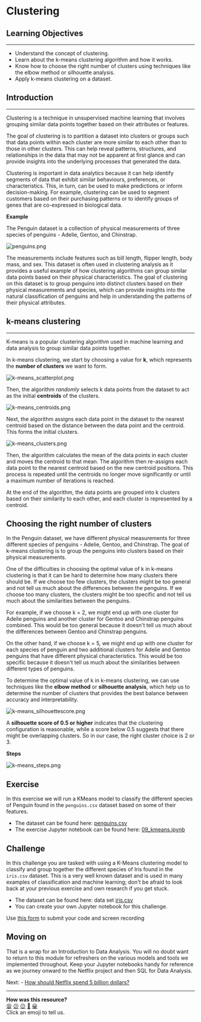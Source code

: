 # Clustering

## Learning Objectives
---
- Understand the concept of clustering.
- Learn about the k-means clustering algorithm and how it works.
- Know how to choose the right number of clusters using techniques like the elbow method or silhouette analysis.
- Apply k-means clustering on a dataset.

## Introduction
---
Clustering is a technique in unsupervised machine learning that involves grouping similar data points together based on their attributes or features. 

The goal of clustering is to partition a dataset into clusters or groups such that data points within each cluster are more similar to each other than to those in other clusters. This can help reveal patterns, structures, and relationships in the data that may not be apparent at first glance and can provide insights into the underlying processes that generated the data.

Clustering is important in data analytics because it can help identify segments of data that exhibit similar behaviours, preferences, or characteristics. This, in turn, can be used to make predictions or inform decision-making. For example, clustering can be used to segment customers based on their purchasing patterns or to identify groups of genes that are co-expressed in biological data. 

**Example**

The Penguin dataset is a collection of physical measurements of three species of penguins - Adelie, Gentoo, and Chinstrap. 

![penguins.png](../assets/penguins.png)

The measurements include features such as bill length, flipper length, body mass, and sex. This dataset is often used in clustering analysis as it provides a useful example of how clustering algorithms can group similar data points based on their physical characteristics. The goal of clustering on this dataset is to group penguins into distinct clusters based on their physical measurements and species, which can provide insights into the natural classification of penguins and help in understanding the patterns of their physical attributes.

## k-means clustering
---
K-means is a popular clustering algorithm used in machine learning and data analysis to group similar data points together.

In k-means clustering, we start by choosing a value for **k**, which represents the **number of clusters** we want to form.

![k-means_scatterplot.png](../assets/k-means_scatterplot.png)

 Then, the algorithm *randomly* selects k data points from the dataset to act as the initial **centroids** of the clusters.

 ![k-means_centroids.png](../assets/k-means_centroids.png)

Next, the algorithm assigns each data point in the dataset to the nearest centroid based on the distance between the data point and the centroid. This forms the initial clusters.

![k-means_clusters.png](../assets/k-means_clusters.png)

Then, the algorithm calculates the mean of the data points in each cluster and moves the centroid to that mean. The algorithm then re-assigns each data point to the nearest centroid based on the new centroid positions. This process is repeated until the centroids no longer move significantly or until a maximum number of iterations is reached.

At the end of the algorithm, the data points are grouped into k clusters based on their similarity to each other, and each cluster is represented by a centroid.

## Choosing the right number of clusters
In the Penguin dataset, we have different physical measurements for three different species of penguins - Adelie, Gentoo, and Chinstrap. The goal of k-means clustering is to group the penguins into clusters based on their physical measurements.

One of the difficulties in choosing the optimal value of k in k-means clustering is that it can be hard to determine how many clusters there should be. If we choose too few clusters, the clusters might be too general and not tell us much about the differences between the penguins. If we choose too many clusters, the clusters might be too specific and not tell us much about the similarities between the penguins.

For example, if we choose k = 2, we might end up with one cluster for Adelie penguins and another cluster for Gentoo and Chinstrap penguins combined. This would be too general because it doesn't tell us much about the differences between Gentoo and Chinstrap penguins.

On the other hand, if we choose k = 5, we might end up with one cluster for each species of penguin and two additional clusters for Adelie and Gentoo penguins that have different physical characteristics. This would be too specific because it doesn't tell us much about the similarities between different types of penguins.

To determine the optimal value of k in k-means clustering, we can use techniques like the **elbow method** or **silhouette analysis**, which help us to determine the number of clusters that provides the best balance between accuracy and interpretability.

![k-means_silhouettescore.png](../assets/k-means_silhouettescore.png)

A **silhouette score of 0.5 or higher** indicates that the clustering configuration is reasonable, while a score below 0.5 suggests that there might be overlapping clusters. So in our case, the right cluster choice is 2 or 3.

**Steps**

![k-means_steps.png](../assets/k-means_steps.png)



## Exercise
In this exercise we will run a KMeans model to classify the different species of Penguin found in the `penguins.csv` dataset based on some of their features.
- The dataset can be found here: [penguins.csv](../datasets/penguins.csv)
- The exercise Jupyter notebook can be found here: [09_kmeans.ipynb](../notebooks/09_kmeans.ipynb)

## Challenge
In this challenge you are tasked with using a K-Means clustering model to classify and group together the different species of Iris found in the `iris.csv` dataset. This is a very well known dataset and is used in many examples of classification and machine learning; don't be afraid to look back at your previous exercise and own research if you get stuck.
- The dataset can be found here: data set [iris.csv](../datasets/iris.csv)
- You can create your own Jupyter notebook for this challenge.


Use [this form](https://airtable.com/shr6mk28x0fy3OrxN?prefill_Item=data_eng_stats05) to submit your code and screen recording


## Moving on

That is a wrap for an Introduction to Data Analysis. You will no doubt want to return to this module for refreshers on the various models and tools we implemented throughout. Keep your Jupyter notebooks handy for reference as we journey onward to the Netflix project and then SQL for Data Analysis.

Next: - [How should Netflix spend 5 billion dollars?](../../projects/netflix.md)

<!-- BEGIN GENERATED SECTION DO NOT EDIT -->

---

**How was this resource?**  
[😫](https://airtable.com/shrUJ3t7KLMqVRFKR?prefill_Repository=makersacademy%2Fintro-to-data-analysis&prefill_File=stats_bites02%2Fbites%2F09_clustering.md&prefill_Sentiment=😫) [😕](https://airtable.com/shrUJ3t7KLMqVRFKR?prefill_Repository=makersacademy%2Fintro-to-data-analysis&prefill_File=stats_bites02%2Fbites%2F09_clustering.md&prefill_Sentiment=😕) [😐](https://airtable.com/shrUJ3t7KLMqVRFKR?prefill_Repository=makersacademy%2Fintro-to-data-analysis&prefill_File=stats_bites02%2Fbites%2F09_clustering.md&prefill_Sentiment=😐) [🙂](https://airtable.com/shrUJ3t7KLMqVRFKR?prefill_Repository=makersacademy%2Fintro-to-data-analysis&prefill_File=stats_bites02%2Fbites%2F09_clustering.md&prefill_Sentiment=🙂) [😀](https://airtable.com/shrUJ3t7KLMqVRFKR?prefill_Repository=makersacademy%2Fintro-to-data-analysis&prefill_File=stats_bites02%2Fbites%2F09_clustering.md&prefill_Sentiment=😀)  
Click an emoji to tell us.

<!-- END GENERATED SECTION DO NOT EDIT -->
